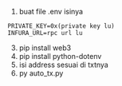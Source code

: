 1. buat file .env isinya
```
PRIVATE_KEY=0x(private key lu)
INFURA_URL=rpc url lu
```
3. pip install web3
4. pip install python-dotenv
5. isi address sesuai di txtnya
6. py auto_tx.py
